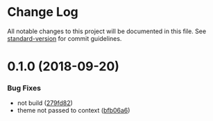 # Change Log

All notable changes to this project will be documented in this file. See [standard-version](https://github.com/conventional-changelog/standard-version) for commit guidelines.

<a name="0.1.0"></a>
# 0.1.0 (2018-09-20)


### Bug Fixes

* not build ([279fd82](https://github.com/ekoeryanto/gatsby-plugin-mui/commit/279fd82))
* theme not passed to context ([bfb06a6](https://github.com/ekoeryanto/gatsby-plugin-mui/commit/bfb06a6))
